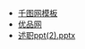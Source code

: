 - [千图网模板](https://designer-ppt.58pic.com/?template_type=3&upicId=151964617)
- [优品网](https://www.ypppt.com/)
- [述职ppt(2).pptx](../assets/述职ppt(2)_1693196192901_0.pptx)